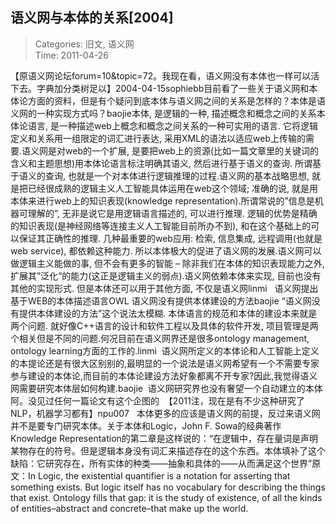 语义网与本体的关系[2004]
---
    
> Categories: 旧文, 语义网  
> Time: 2011-04-26
    
【原语义网论坛forum=10&topic=72。我现在看，语义网没有本体也一样可以活下去。字典加分类树足以】2004-04-15sophiebb目前看了一些关于语义网和本体论方面的资料，但是有个疑问到底本体与语义网之间的关系是怎样的？本体是语义网的一种实现方式吗？baojie本体, 是逻辑的一种, 描述概念和概念之间的关系本体论语言, 是一种描述web上概念和概念之间关系的一种可实用的语言. 它将逻辑定义和关系用一组限定的词汇进行表达, 采用XML的语法以适应web上传输的需要.语义网是对web的一个扩展, 是要把web上的资源(比如一篇文章里的关键词的含义和主题思想)用本体论语言标注明确其语义, 然后进行基于语义的查询. 所谓基于语义的查询, 也就是一个对本体进行逻辑推理的过程.语义网的基本战略思想, 就是把已经很成熟的逻辑主义人工智能具体运用在web这个领域; 准确的说, 就是用本体来进行web上的知识表现(knowledge representation).所谓常说的”信息是机器可理解的”, 无非是说它是用逻辑语言描述的, 可以进行推理. 逻辑的优势是精确的知识表现(是神经网络等连接主义人工智能目前所办不到), 和在这个基础上的可以保证其正确性的推理. 几种最重要的web应用: 检索, 信息集成, 远程调用(也就是web service), 都依赖这种能力. 所以本体极大的促进了语义网的发展.语义网可以做逻辑主义能做的事, 但不会有更多的智能 – 除非我们在本体的知识表现能力之外, 扩展其”泛化”的能力(这正是逻辑主义的弱点).语义网依赖本体来实现, 目前也没有其他的实现形式. 但是本体还可以用于其他方面, 不仅是语义网linmi       语义网提出基于WEB的本体描述语言OWL 语义网没有提供本体建设的方法baojie “语义网没有提供本体建设的方法”这个说法太模糊. 本体语言的规范和本体的建设本来就是两个问题. 就好像C++语言的设计和软件工程以及具体的软件开发, 项目管理是两个相关但是不同的问题.何况目前在语义网界还是很多ontology management, ontology learning方面的工作的.linmi  语义网所定义的本体论和人工智能上定义的本提论还是有很大区别别的,最明显的一个说法是语义网希望有一个不需要专家参与建设的本体论,而目前的本体论建设方法好象都离不开专家?因此,我觉得语义网需要研究本体层如何构建.baojie  语义网研究界也没有奢望一个自动建立的本体阿。没见过任何一篇论文有这个企图的  【2011注，现在是有不少这种研究了NLP，机器学习都有】npu007   本体更多的应该是语义网的前提，反过来语义网并不是要专门研究本体。关于本体和Logic，John F. Sowa的经典著作Knowledge Representation的第二章是这样说的：“在逻辑中，存在量词是声明某物存在的符号。但是逻辑本身没有词汇来描述存在的这个东西。本体填补了这个缺陷：它研究存在，所有实体的种类——抽象和具体的——从而满足这个世界”原文：In Logic, the existential quantifier is a notation for asserting that something exists. But logic itself has no vocabulary for describing the things that exist. Ontology fills that gap: it is the study of existence, of all the kinds of entities–abstract and concrete–that make up the world.     
    
